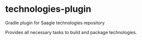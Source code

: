 # technologies-plugin
Gradle plugin for Saagie technologies repository

Provides all necessary tasks to build and package technologies. 
